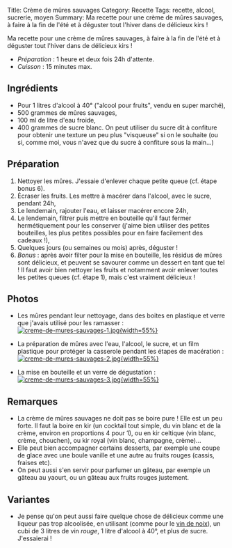 Title: Crème de mûres sauvages
Category: Recette
Tags: recette, alcool, sucrerie, moyen
Summary: Ma recette pour une crème de mûres sauvages, à faire à la fin de l'été et à déguster tout l'hiver dans de délicieux kirs !

Ma recette pour une crème de mûres sauvages, à faire à la fin de l'été et à déguster tout l'hiver dans de délicieux kirs !

- *Préparation* : 1 heure et deux fois 24h d'attente.
- *Cuisson* : 15 minutes max.

## Ingrédients

- Pour 1 litres d'alcool à 40° ("alcool pour fruits", vendu en super marché),
- 500 grammes de mûres sauvages,
- 100 ml de litre d'eau froide,
- 400 grammes de sucre blanc. On peut utiliser du sucre dit à confiture pour obtenir une texture un peu plus "visqueuse" si on le souhaite (ou si, comme moi, vous n'avez que du sucre à confiture sous la main…)

## Préparation
1. Nettoyer les mûres. J'essaie d'enlever chaque petite queue (cf. étape bonus 6).
2. Écraser les fruits. Les mettre à macérer dans l'alcool, avec le sucre, pendant 24h,
3. Le lendemain, rajouter l'eau, et laisser macérer encore 24h,
4. Le lendemain, filtrer puis mettre en bouteille qu'il faut fermer hermétiquement pour les conserver (j'aime bien utiliser des petites bouteilles, les plus petites possibles pour en faire facilement des cadeaux !),
5. Quelques jours (ou semaines ou mois) après, déguster !
6. *Bonus* : après avoir filter pour la mise en bouteille, les résidus de mûres sont délicieux, et peuvent se savourer comme un dessert en tant que tel ! Il faut avoir bien nettoyer les fruits et notamment avoir enlever toutes les petites queues (cf. étape 1), mais c'est vraiment délicieux !

## Photos
- Les mûres pendant leur nettoyage, dans des boites en plastique et verre que j'avais utilisé pour les ramasser :
    [![creme-de-mures-sauvages-1.jpg]({filename}images/creme-de-mures-sauvages-1.jpg){width=55%}]({filename}images/creme-de-mures-sauvages-1.jpg)

- La préparation de mûres avec l'eau, l'alcool, le sucre, et un film plastique pour protéger la casserole pendant les étapes de macération :
    [![creme-de-mures-sauvages-2.jpg]({filename}images/creme-de-mures-sauvages-2.jpg){width=55%}]({filename}images/creme-de-mures-sauvages-2.jpg)

- La mise en bouteille et un verre de dégustation :
    [![creme-de-mures-sauvages-3.jpg]({filename}images/creme-de-mures-sauvages-3.jpg){width=55%}]({filename}images/creme-de-mures-sauvages-3.jpg)

## Remarques
- La crème de mûres sauvages ne doit pas se boire pure ! Elle est un peu forte. Il faut la boire en kir (un cocktail tout simple, du vin blanc et de la crème, environ en proportions 4 pour 1), ou en kir celtique (vin blanc, crème, chouchen), ou kir royal (vin blanc, champagne, crème)...
- Elle peut bien accompagner certains desserts, par exemple une coupe de glace avec une boule vanille et une autre au fruits rouges (cassis, fraises etc).
- On peut aussi s'en servir pour parfumer un gâteau, par exemple un gâteau au yaourt, ou un gâteau aux fruits rouges justement.

## Variantes
- Je pense qu'on peut aussi faire quelque chose de délicieux comme une liqueur pas trop alcoolisée, en utilisant (comme pour le [vin de noix](vin-de-noix-vertes.html)), un cubi de 3 litres de vin *rouge*, 1 litre d'alcool à 40°, et plus de sucre. J'essaierai !
